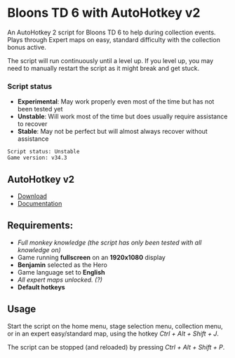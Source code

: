 # Bloons TD 6 with AutoHotkey v2  

An AutoHotkey 2 script for Bloons TD 6 to help during collection events. Plays through Expert maps
on easy, standard difficulty with the collection bonus active.  

The script will run continuously until a level up. If you level up, you may need to manually
restart the script as it might break and get stuck.  

### Script status  
- __Experimental__: May work properly even most of the time but has not been tested yet  
- __Unstable__: Will work most of the time but does usually require assistance to recover  
- __Stable__: May not be perfect but will almost always recover without assistance  

```
Script status: Unstable
Game version: v34.3
```

## AutoHotkey v2
- [Download](https://www.autohotkey.com/download/ahk-v2.zip)  
- [Documentation](https://lexikos.github.io/v2/docs/AutoHotkey.htm)

## Requirements:
- _Full monkey knowledge (the script has only been tested with all knowledge on)_  
- Game running **fullscreen** on an **1920x1080** display  
- **Benjamin** selected as the Hero  
- Game language set to **English**  
- _All expert maps unlocked. (?)_  
- **Default hotkeys**  

## Usage
Start the script on the home menu, stage selection menu, collection menu, or in an expert
easy/standard map, using the hotkey _Ctrl + Alt + Shift + J_.  

The script can be stopped (and reloaded) by pressing _Ctrl + Alt + Shift + P_.  
